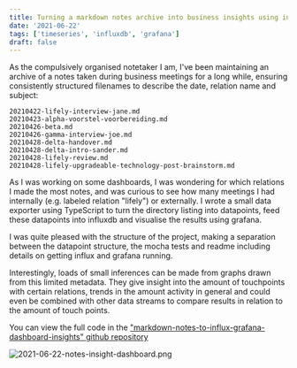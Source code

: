 ```yaml
---
title: Turning a markdown notes archive into business insights using influxdb and grafana
date: '2021-06-22'
tags: ['timeseries', 'influxdb', 'grafana']
draft: false
---
```


As the compulsively organised notetaker I am, I've been maintaining an archive of a notes taken during business meetings for a long while, ensuring consistently structured filenames to describe the date, relation name and subject:

```
20210422-lifely-interview-jane.md
20210423-alpha-voorstel-voorbereiding.md
20210426-beta.md
20210426-gamma-interview-joe.md
20210428-delta-handover.md
20210428-delta-intro-sander.md
20210428-lifely-review.md
20210428-lifely-upgradeable-technology-post-brainstorm.md
```

As I was working on some dashboards, I was wondering for which relations I made the most notes, and was curious to see how many meetings I had internally (e.g. labeled relation "lifely") or externally. I wrote a small data exporter using TypeScript to turn the directory listing into datapoints, feed these datapoints into influxdb and visualise the results using grafana.

I was quite pleased with the structure of the project, making a separation between the datapoint structure, the mocha tests and readme including details on getting influx and grafana running.

Interestingly, loads of small inferences can be made from graphs drawn from this limited metadata. They give insight into the amount of touchpoints with certain relations, trends in the amount activity in general and could even be combined with other data streams to compare results in relation to the amount of touch points.

You can view the full code in the ["markdown-notes-to-influx-grafana-dashboard-insights" github repository](https://github.com/peterpeerdeman/markdown-notes-to-influx-grafana-dashboard-insights)

![2021-06-22-notes-insight-dashboard.png](../assets/images/2021-06-22-notes-insight-dashboard.png)
